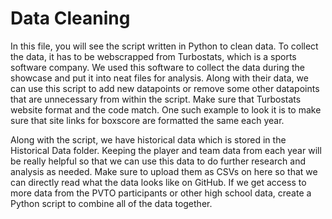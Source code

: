 # Data Cleaning

In this file, you will see the script written in Python to clean data. To collect the data, it has to be webscrapped from Turbostats, which is a sports software company. We used this software to collect the data during the showcase and put it into neat files for analysis. Along with their data, we can use this script to add new datapoints or remove some other datapoints that are unnecessary from within the script. Make sure that Turbostats website format and the code match. One such example to look it is to make sure that site links for boxscore are formatted the same each year.

Along with the script, we have historical data which is stored in the Historical Data folder. Keeping the player and team data from each year will be really helpful so that we can use this data to do further research and analysis as needed. Make sure to upload them as CSVs on here so that we can directly read what the data looks like on GitHub. If we get access to more data from the PVTO participants or other high school data, create a Python script to combine all of the data together.
